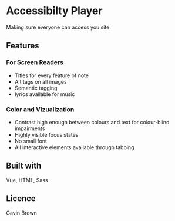 # Accessibilty Player
Making sure everyone can access you site.

## Features

### For Screen Readers
  <ul>
    <li>Titles for every feature of note</li>
    <li>Alt tags on all images</li>
    <li>Semantic tagging</li>
    <li>lyrics available for music</li>
  </ul>

### Color and Vizualization
  <ul>
    <li>Contrast high enough between colours and text for colour-blind impairments</li>
    <li>Highly visible focus states</li>
    <li>No small font</li>
    <li>All interactive elements available through tabbing</li>
</ul>

## Built with
Vue, HTML, Sass

## Licence
Gavin Brown
